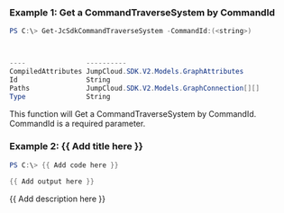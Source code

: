 ### Example 1: Get a CommandTraverseSystem by CommandId
```powershell
PS C:\> Get-JcSdkCommandTraverseSystem -CommandId:(<string>)



----               ----------
CompiledAttributes JumpCloud.SDK.V2.Models.GraphAttributes
Id                 String
Paths              JumpCloud.SDK.V2.Models.GraphConnection[][]
Type               String


```

This function will Get a CommandTraverseSystem by CommandId. CommandId is a required parameter.

### Example 2: {{ Add title here }}
```powershell
PS C:\> {{ Add code here }}

{{ Add output here }}
```

{{ Add description here }}

